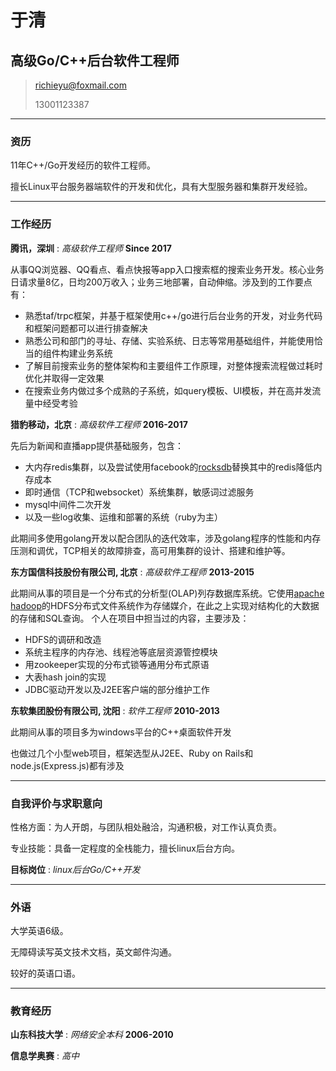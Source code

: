 # 于清

## 高级Go/C++后台软件工程师

> [richieyu@foxmail.com](mailto:richieyu@foxmail.com)
>
> 13001123387

---

### 资历

11年C++/Go开发经历的软件工程师。

擅长Linux平台服务器端软件的开发和优化，具有大型服务器和集群开发经验。

---

### 工作经历

**腾讯，深圳** : *高级软件工程师* __Since 2017__

  从事QQ浏览器、QQ看点、看点快报等app入口搜索框的搜索业务开发。核心业务日请求量8亿，日均200万收入；业务三地部署，自动伸缩。涉及到的工作要点有：
  
  - 熟悉taf/trpc框架，并基于框架使用c++/go进行后台业务的开发，对业务代码和框架问题都可以进行排查解决
  - 熟悉公司和部门的寻址、存储、实验系统、日志等常用基础组件，并能使用恰当的组件构建业务系统
  - 了解目前搜索业务的整体架构和主要组件工作原理，对整体搜索流程做过耗时优化并取得一定效果
  - 在搜索业务内做过多个成熟的子系统，如query模板、UI模板，并在高并发流量中经受考验

**猎豹移动，北京** : *高级软件工程师* __2016-2017__

  先后为新闻和直播app提供基础服务，包含：

  - 大内存redis集群，以及尝试使用facebook的[rocksdb](http://rocksdb.org/)替换其中的redis降低内存成本
  - 即时通信（TCP和websocket）系统集群，敏感词过滤服务
  - mysql中间件二次开发
  - 以及一些log收集、运维和部署的系统（ruby为主）

  此期间多使用golang开发以配合团队的迭代效率，涉及golang程序的性能和内存压测和调优，TCP相关的故障排查，高可用集群的设计、搭建和维护等。

**东方国信科技股份有限公司, 北京** : *高级软件工程师* __2013-2015__

  此期间从事的项目是一个分布式的分析型(OLAP)列存数据库系统。它使用[apache hadoop](http://hadoop.apache.org/)的HDFS分布式文件系统作为存储媒介，在此之上实现对结构化的大数据的存储和SQL查询。
  个人在项目中担当过的内容，主要涉及：
  
  - HDFS的调研和改造
  - 系统主程序的内存池、线程池等底层资源管控模块
  - 用zookeeper实现的分布式锁等通用分布式原语
  - 大表hash join的实现
  - JDBC驱动开发以及J2EE客户端的部分维护工作

**东软集团股份有限公司, 沈阳** : *软件工程师* __2010-2013__

  此期间从事的项目多为windows平台的C++桌面软件开发

  也做过几个小型web项目，框架选型从J2EE、Ruby on Rails和node.js(Express.js)都有涉及

---

### 自我评价与求职意向

性格方面：为人开朗，与团队相处融洽，沟通积极，对工作认真负责。

专业技能：具备一定程度的全栈能力，擅长linux后台方向。

**目标岗位** : *linux后台Go/C++开发*

---

### 外语

大学英语6级。

无障碍读写英文技术文档，英文邮件沟通。

较好的英语口语。

---

### 教育经历

**山东科技大学** : *网络安全本科* __2006-2010__

**信息学奥赛** : *高中*
